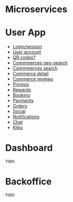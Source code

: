Microservices
====================

# User App

- [Login/session](#login-session)
- [User account](#user-account)
- [QR codes?](#qr-codes)
- [Commmerces geo-search](#commerces-geo-search)
- [Commmerces search](#commerces-search)
- [Commerce detail](#commerce-detail)
- [Commerce reviews](#commerce-reviews)
- [Promos](#promos)
- [Rewards](#rewards)
- [Booking](#booking)
- [Payments](#payments)
- [Orders](#orders)
- [Social](#social)
- [Notifications](#notifications)
- [Chat](#chat)
- [Kliks](#kliks)

# Dashboard

`TODO`

# Backoffice

`TODO`
